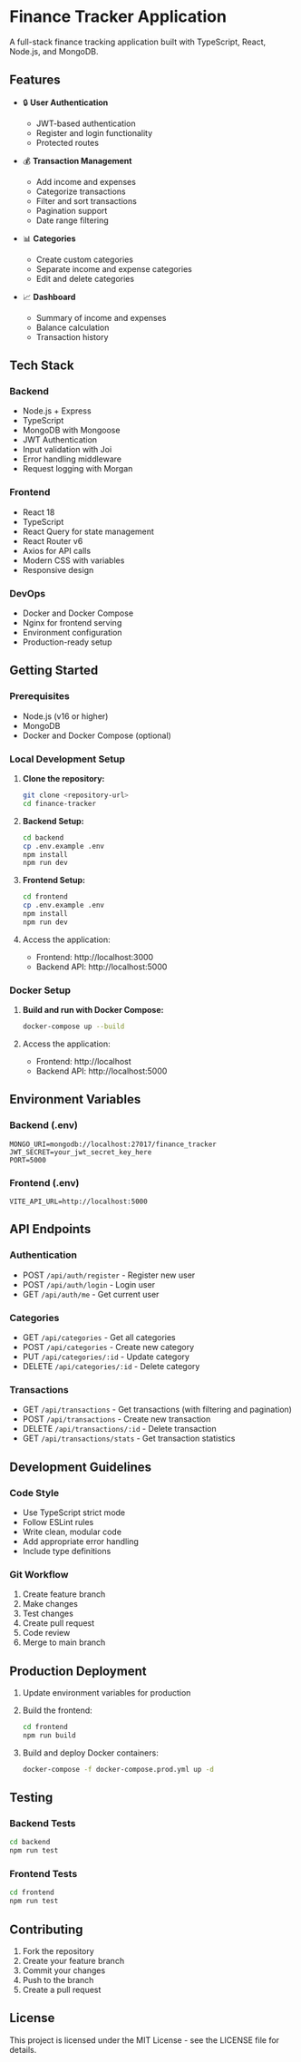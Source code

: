 # Finance Tracker Application

A full-stack finance tracking application built with TypeScript, React, Node.js, and MongoDB.

## Features

- 🔒 **User Authentication**

  - JWT-based authentication
  - Register and login functionality
  - Protected routes

- 💰 **Transaction Management**

  - Add income and expenses
  - Categorize transactions
  - Filter and sort transactions
  - Pagination support
  - Date range filtering

- 📊 **Categories**

  - Create custom categories
  - Separate income and expense categories
  - Edit and delete categories

- 📈 **Dashboard**
  - Summary of income and expenses
  - Balance calculation
  - Transaction history

## Tech Stack

### Backend

- Node.js + Express
- TypeScript
- MongoDB with Mongoose
- JWT Authentication
- Input validation with Joi
- Error handling middleware
- Request logging with Morgan

### Frontend

- React 18
- TypeScript
- React Query for state management
- React Router v6
- Axios for API calls
- Modern CSS with variables
- Responsive design

### DevOps

- Docker and Docker Compose
- Nginx for frontend serving
- Environment configuration
- Production-ready setup

## Getting Started

### Prerequisites

- Node.js (v16 or higher)
- MongoDB
- Docker and Docker Compose (optional)

### Local Development Setup

1. **Clone the repository:**

   ```bash
   git clone <repository-url>
   cd finance-tracker
   ```

2. **Backend Setup:**

   ```bash
   cd backend
   cp .env.example .env
   npm install
   npm run dev
   ```

3. **Frontend Setup:**

   ```bash
   cd frontend
   cp .env.example .env
   npm install
   npm run dev
   ```

4. Access the application:
   - Frontend: http://localhost:3000
   - Backend API: http://localhost:5000

### Docker Setup

1. **Build and run with Docker Compose:**

   ```bash
   docker-compose up --build
   ```

2. Access the application:
   - Frontend: http://localhost
   - Backend API: http://localhost:5000

## Environment Variables

### Backend (.env)

```
MONGO_URI=mongodb://localhost:27017/finance_tracker
JWT_SECRET=your_jwt_secret_key_here
PORT=5000
```

### Frontend (.env)

```
VITE_API_URL=http://localhost:5000
```

## API Endpoints

### Authentication

- POST `/api/auth/register` - Register new user
- POST `/api/auth/login` - Login user
- GET `/api/auth/me` - Get current user

### Categories

- GET `/api/categories` - Get all categories
- POST `/api/categories` - Create new category
- PUT `/api/categories/:id` - Update category
- DELETE `/api/categories/:id` - Delete category

### Transactions

- GET `/api/transactions` - Get transactions (with filtering and pagination)
- POST `/api/transactions` - Create new transaction
- DELETE `/api/transactions/:id` - Delete transaction
- GET `/api/transactions/stats` - Get transaction statistics

## Development Guidelines

### Code Style

- Use TypeScript strict mode
- Follow ESLint rules
- Write clean, modular code
- Add appropriate error handling
- Include type definitions

### Git Workflow

1. Create feature branch
2. Make changes
3. Test changes
4. Create pull request
5. Code review
6. Merge to main branch

## Production Deployment

1. Update environment variables for production
2. Build the frontend:

   ```bash
   cd frontend
   npm run build
   ```

3. Build and deploy Docker containers:
   ```bash
   docker-compose -f docker-compose.prod.yml up -d
   ```

## Testing

### Backend Tests

```bash
cd backend
npm run test
```

### Frontend Tests

```bash
cd frontend
npm run test
```

## Contributing

1. Fork the repository
2. Create your feature branch
3. Commit your changes
4. Push to the branch
5. Create a pull request

## License

This project is licensed under the MIT License - see the LICENSE file for details.
